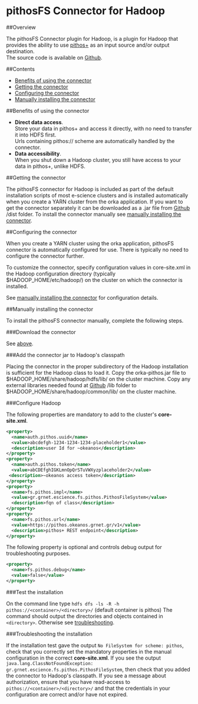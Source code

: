 pithosFS Connector for Hadoop
=====

##Overview

The pithosFS Connector plugin for Hadoop, is a plugin for Hadoop that provides the ability to use [pithos+](https://okeanos.grnet.gr/services/pithos/) as an input source and/or output destination.  
The source code is available on [Github](https://github.com/grnet/e-science/tree/develop/pithosfs/java).


##Contents

- [Benefits of using the connector](#benefits-of-using-the-connector)
- [Getting the connector](#getting-the-connector)
- [Configuring the connector](#configuring-the-connector)
- [Manually installing the connector](#manually-installing-the-connector)

##Benefits of using the connector

- **Direct data access**.  
Store your data in pithos+ and access it directly, with no need to transfer it into HDFS first.  
Urls containing pithos:// scheme are automatically handled by the connector.
- **Data accessibility**.  
When you shut down a Hadoop cluster, you still have access to your data in pithos+, unlike HDFS.

##Getting the connector

The pithosFS connector for Hadoop is included as part of the default installation scripts of most e-science clusters and is installed automatically when you create a YARN cluster from the orka application.
If you want to get the connector separately it can be downloaded as a .jar file from [Github](https://github.com/grnet/e-science/tree/develop/pithosfs/java/dist) /dist folder.
To install the connector manually see [manually installing the connector](#manually-installing-the-connector).

##Configuring the connector

When you create a YARN cluster using the orka application, pithosFS connector is automatically configured for use.
There is typically no need to configure the connector further.

To customize the connector, specify configuration values in core-site.xml in the Hadoop configuration directory (typically $HADOOP_HOME/etc/hadoop/) on the cluster on which the connector is installed.

See [manually installing the connector](#manually-installing-the-connector) for configuration details.

##Manually installing the connector

To install the pithosFS connector manually, complete the following steps. 

###Download the connector

See [above](#getting-the-connector).

###Add the connector jar to Hadoop's classpath

Placing the connector in the proper subdirectory of the Hadoop installation is sufficient for the Hadoop class to load it. 
Copy the orka-pithos.jar file to $HADOOP_HOME/share/hadoop/hdfs/lib/ on the cluster machine.
Copy any external libraries needed found at [Github](https://github.com/grnet/e-science/tree/develop/pithosfs/java/lib) /lib folder to $HADOOP_HOME/share/hadoop/common/lib/ on the cluster machine.

###Configure Hadoop

The following properties are mandatory to add to the cluster's **core-site.xml**.
```xml
<property>
  <name>auth.pithos.uuid</name>
  <value>abcdefgh-1234-1234-1234-placeholder1</value>
  <description>user Id for ~okeanos</description>
</property>
<property>
  <name>auth.pithos.token</name>
  <value>abCDEfghIGKLmnOpQrSTuVWXyzplaceholder2</value>
 <description>~okeanos access token</description>
</property>
<property>
  <name>fs.pithos.impl</name>
  <value>gr.grnet.escience.fs.pithos.PithosFileSystem</value>
  <description>fqn of class</description>
</property>
<property>
  <name>fs.pithos.url</name>
  <value>https://pithos.okeanos.grnet.gr/v1</value>
  <description>pithos+ REST endpoint</description>
</property>
```
The following property is optional and controls debug output for troubleshooting purposes.
```xml
<property>
  <name>fs.pithos.debug</name>
  <value>false</value>
</property>
```

###Test the installation

On the command line type `hdfs dfs -ls -R -h pithos://<container>/<directory>/` (default container is pithos)
The command should output the directories and objects contained in `<directory>`.
Otherwise see [troubleshooting](#troubleshooting-the-installation).

###Troubleshooting the installation

If the installation test gave the output `No FileSystem for scheme: pithos`, check that you correctly set the mandatory properties in the manual configuration in the correct **core-site.xml**.
If you see the output `java.lang.ClassNotFoundException: gr.grnet.escience.fs.pithos.PithosFileSystem`, then check that you added the connector to Hadoop's classpath. If you see a message about authorization, ensure that you have read-access to `pithos://<container>/<directory>/` and that the credentials in your configuration are correct and/or have not expired.